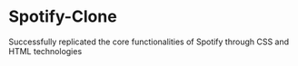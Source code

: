# Spotify-Clone
 Successfully replicated the core functionalities of Spotify through CSS and HTML technologies
